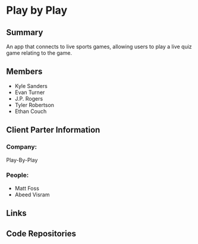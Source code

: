 # Play by Play

## Summary
An app that connects to live sports games, allowing users to play a live quiz game relating to the game.
## Members
* Kyle Sanders
* Evan Turner
* J.P. Rogers
* Tyler Robertson
* Ethan Couch

## Client Parter Information
### Company:
Play-By-Play

### People:
- Matt Foss
- Abeed Visram

## Links

## Code Repositories
